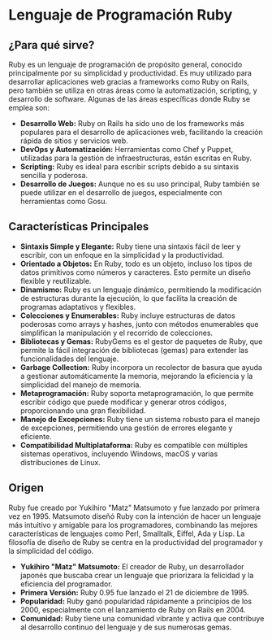 # Lenguaje de Programación Ruby

## ¿Para qué sirve?

Ruby es un lenguaje de programación de propósito general, conocido principalmente por su simplicidad y productividad. Es muy utilizado para desarrollar aplicaciones web gracias a frameworks como Ruby on Rails, pero también se utiliza en otras áreas como la automatización, scripting, y desarrollo de software. Algunas de las áreas específicas donde Ruby se emplea son:

- **Desarrollo Web:** Ruby on Rails ha sido uno de los frameworks más populares para el desarrollo de aplicaciones web, facilitando la creación rápida de sitios y servicios web.
- **DevOps y Automatización:** Herramientas como Chef y Puppet, utilizadas para la gestión de infraestructuras, están escritas en Ruby.
- **Scripting:** Ruby es ideal para escribir scripts debido a su sintaxis sencilla y poderosa.
- **Desarrollo de Juegos:** Aunque no es su uso principal, Ruby también se puede utilizar en el desarrollo de juegos, especialmente con herramientas como Gosu.

## Características Principales

- **Sintaxis Simple y Elegante:** Ruby tiene una sintaxis fácil de leer y escribir, con un enfoque en la simplicidad y la productividad.
- **Orientado a Objetos:** En Ruby, todo es un objeto, incluso los tipos de datos primitivos como números y caracteres. Esto permite un diseño flexible y reutilizable.
- **Dinamismo:** Ruby es un lenguaje dinámico, permitiendo la modificación de estructuras durante la ejecución, lo que facilita la creación de programas adaptativos y flexibles.
- **Colecciones y Enumerables:** Ruby incluye estructuras de datos poderosas como arrays y hashes, junto con métodos enumerables que simplifican la manipulación y el recorrido de colecciones.
- **Bibliotecas y Gemas:** RubyGems es el gestor de paquetes de Ruby, que permite la fácil integración de bibliotecas (gemas) para extender las funcionalidades del lenguaje.
- **Garbage Collection:** Ruby incorpora un recolector de basura que ayuda a gestionar automáticamente la memoria, mejorando la eficiencia y la simplicidad del manejo de memoria.
- **Metaprogramación:** Ruby soporta metaprogramación, lo que permite escribir código que puede modificar y generar otros códigos, proporcionando una gran flexibilidad.
- **Manejo de Excepciones:** Ruby tiene un sistema robusto para el manejo de excepciones, permitiendo una gestión de errores elegante y eficiente.
- **Compatibilidad Multiplataforma:** Ruby es compatible con múltiples sistemas operativos, incluyendo Windows, macOS y varias distribuciones de Linux.

## Origen

Ruby fue creado por Yukihiro "Matz" Matsumoto y fue lanzado por primera vez en 1995. Matsumoto diseñó Ruby con la intención de hacer un lenguaje más intuitivo y amigable para los programadores, combinando las mejores características de lenguajes como Perl, Smalltalk, Eiffel, Ada y Lisp. La filosofía de diseño de Ruby se centra en la productividad del programador y la simplicidad del código.

- **Yukihiro "Matz" Matsumoto:** El creador de Ruby, un desarrollador japonés que buscaba crear un lenguaje que priorizara la felicidad y la eficiencia del programador.
- **Primera Versión:** Ruby 0.95 fue lanzado el 21 de diciembre de 1995.
- **Popularidad:** Ruby ganó popularidad rápidamente a principios de los 2000, especialmente con el lanzamiento de Ruby on Rails en 2004.
- **Comunidad:** Ruby tiene una comunidad vibrante y activa que contribuye al desarrollo continuo del lenguaje y de sus numerosas gemas.
